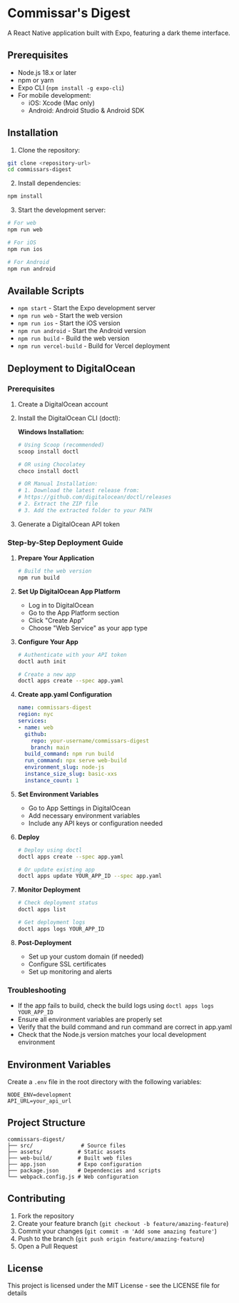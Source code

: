 # Commissar's Digest

A React Native application built with Expo, featuring a dark theme interface.

## Prerequisites

- Node.js 18.x or later
- npm or yarn
- Expo CLI (`npm install -g expo-cli`)
- For mobile development:
  - iOS: Xcode (Mac only)
  - Android: Android Studio & Android SDK

## Installation

1. Clone the repository:
```bash
git clone <repository-url>
cd commissars-digest
```

2. Install dependencies:
```bash
npm install
```

3. Start the development server:
```bash
# For web
npm run web

# For iOS
npm run ios

# For Android
npm run android
```

## Available Scripts

- `npm start` - Start the Expo development server
- `npm run web` - Start the web version
- `npm run ios` - Start the iOS version
- `npm run android` - Start the Android version
- `npm run build` - Build the web version
- `npm run vercel-build` - Build for Vercel deployment

## Deployment to DigitalOcean

### Prerequisites
1. Create a DigitalOcean account
2. Install the DigitalOcean CLI (doctl):
   
   **Windows Installation:**
   ```powershell
   # Using Scoop (recommended)
   scoop install doctl

   # OR using Chocolatey
   choco install doctl

   # OR Manual Installation:
   # 1. Download the latest release from:
   # https://github.com/digitalocean/doctl/releases
   # 2. Extract the ZIP file
   # 3. Add the extracted folder to your PATH
   ```

3. Generate a DigitalOcean API token

### Step-by-Step Deployment Guide

1. **Prepare Your Application**
   ```bash
   # Build the web version
   npm run build
   ```

2. **Set Up DigitalOcean App Platform**
   - Log in to DigitalOcean
   - Go to the App Platform section
   - Click "Create App"
   - Choose "Web Service" as your app type

3. **Configure Your App**
   ```bash
   # Authenticate with your API token
   doctl auth init

   # Create a new app
   doctl apps create --spec app.yaml
   ```

4. **Create app.yaml Configuration**
   ```yaml
   name: commissars-digest
   region: nyc
   services:
   - name: web
     github:
       repo: your-username/commissars-digest
       branch: main
     build_command: npm run build
     run_command: npx serve web-build
     environment_slug: node-js
     instance_size_slug: basic-xxs
     instance_count: 1
   ```

5. **Set Environment Variables**
   - Go to App Settings in DigitalOcean
   - Add necessary environment variables
   - Include any API keys or configuration needed

6. **Deploy**
   ```bash
   # Deploy using doctl
   doctl apps create --spec app.yaml

   # Or update existing app
   doctl apps update YOUR_APP_ID --spec app.yaml
   ```

7. **Monitor Deployment**
   ```bash
   # Check deployment status
   doctl apps list

   # Get deployment logs
   doctl apps logs YOUR_APP_ID
   ```

8. **Post-Deployment**
   - Set up your custom domain (if needed)
   - Configure SSL certificates
   - Set up monitoring and alerts

### Troubleshooting

- If the app fails to build, check the build logs using `doctl apps logs YOUR_APP_ID`
- Ensure all environment variables are properly set
- Verify that the build command and run command are correct in app.yaml
- Check that the Node.js version matches your local development environment

## Environment Variables

Create a `.env` file in the root directory with the following variables:
```
NODE_ENV=development
API_URL=your_api_url
```

## Project Structure

```
commissars-digest/
├── src/               # Source files
├── assets/           # Static assets
├── web-build/        # Built web files
├── app.json          # Expo configuration
├── package.json      # Dependencies and scripts
└── webpack.config.js # Web configuration
```

## Contributing

1. Fork the repository
2. Create your feature branch (`git checkout -b feature/amazing-feature`)
3. Commit your changes (`git commit -m 'Add some amazing feature'`)
4. Push to the branch (`git push origin feature/amazing-feature`)
5. Open a Pull Request

## License

This project is licensed under the MIT License - see the LICENSE file for details 